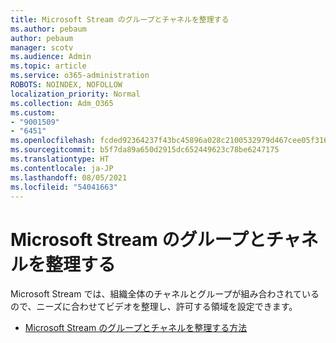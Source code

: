 ```yaml
---
title: Microsoft Stream のグループとチャネルを整理する
ms.author: pebaum
author: pebaum
manager: scotv
ms.audience: Admin
ms.topic: article
ms.service: o365-administration
ROBOTS: NOINDEX, NOFOLLOW
localization_priority: Normal
ms.collection: Adm_O365
ms.custom:
- "9001509"
- "6451"
ms.openlocfilehash: fcded92364237f43bc45896a028c2100532979d467cee05f3166118a02894831
ms.sourcegitcommit: b5f7da89a650d2915dc652449623c78be6247175
ms.translationtype: HT
ms.contentlocale: ja-JP
ms.lasthandoff: 08/05/2021
ms.locfileid: "54041663"
---
```

# <a name="organize-groups-and-channels-in-microsoft-stream"></a>Microsoft Stream のグループとチャネルを整理する

Microsoft Stream では、組織全体のチャネルとグループが組み合わされているので、ニーズに合わせてビデオを整理し、許可する領域を設定できます。  

- [Microsoft Stream のグループとチャネルを整理する方法](https://docs.microsoft.com/stream/groups-channels-organization)
